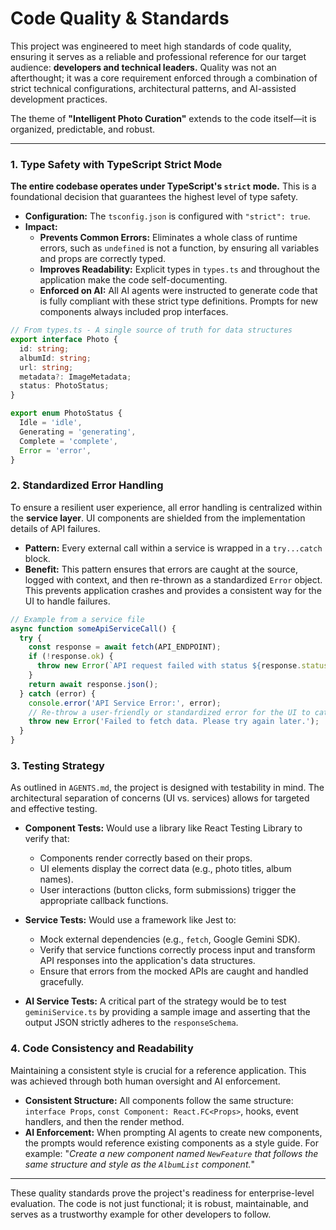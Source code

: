 # Code Quality & Standards

This project was engineered to meet high standards of code quality, ensuring it serves as a reliable and professional reference for our target audience: **developers and technical leaders.** Quality was not an afterthought; it was a core requirement enforced through a combination of strict technical configurations, architectural patterns, and AI-assisted development practices.

The theme of **"Intelligent Photo Curation"** extends to the code itself—it is organized, predictable, and robust.

---

### 1. Type Safety with TypeScript Strict Mode

**The entire codebase operates under TypeScript's `strict` mode.** This is a foundational decision that guarantees the highest level of type safety.

*   **Configuration:** The `tsconfig.json` is configured with `"strict": true`.
*   **Impact:**
    *   **Prevents Common Errors:** Eliminates a whole class of runtime errors, such as `undefined` is not a function, by ensuring all variables and props are correctly typed.
    *   **Improves Readability:** Explicit types in `types.ts` and throughout the application make the code self-documenting.
    *   **Enforced on AI:** All AI agents were instructed to generate code that is fully compliant with these strict type definitions. Prompts for new components always included prop interfaces.

```typescript
// From types.ts - A single source of truth for data structures
export interface Photo {
  id: string;
  albumId: string;
  url: string;
  metadata?: ImageMetadata;
  status: PhotoStatus;
}

export enum PhotoStatus {
  Idle = 'idle',
  Generating = 'generating',
  Complete = 'complete',
  Error = 'error',
}
```

### 2. Standardized Error Handling

To ensure a resilient user experience, all error handling is centralized within the **service layer**. UI components are shielded from the implementation details of API failures.

*   **Pattern:** Every external call within a service is wrapped in a `try...catch` block.
*   **Benefit:** This pattern ensures that errors are caught at the source, logged with context, and then re-thrown as a standardized `Error` object. This prevents application crashes and provides a consistent way for the UI to handle failures.

```typescript
// Example from a service file
async function someApiServiceCall() {
  try {
    const response = await fetch(API_ENDPOINT);
    if (!response.ok) {
      throw new Error(`API request failed with status ${response.status}`);
    }
    return await response.json();
  } catch (error) {
    console.error('API Service Error:', error);
    // Re-throw a user-friendly or standardized error for the UI to catch
    throw new Error('Failed to fetch data. Please try again later.');
  }
}
```

### 3. Testing Strategy

As outlined in `AGENTS.md`, the project is designed with testability in mind. The architectural separation of concerns (UI vs. services) allows for targeted and effective testing.

*   **Component Tests:** Would use a library like React Testing Library to verify that:
    *   Components render correctly based on their props.
    *   UI elements display the correct data (e.g., photo titles, album names).
    *   User interactions (button clicks, form submissions) trigger the appropriate callback functions.

*   **Service Tests:** Would use a framework like Jest to:
    *   Mock external dependencies (e.g., `fetch`, Google Gemini SDK).
    *   Verify that service functions correctly process input and transform API responses into the application's data structures.
    *   Ensure that errors from the mocked APIs are caught and handled gracefully.

*   **AI Service Tests:** A critical part of the strategy would be to test `geminiService.ts` by providing a sample image and asserting that the output JSON strictly adheres to the `responseSchema`.

### 4. Code Consistency and Readability

Maintaining a consistent style is crucial for a reference application. This was achieved through both human oversight and AI enforcement.

*   **Consistent Structure:** All components follow the same structure: `interface Props`, `const Component: React.FC<Props>`, hooks, event handlers, and then the render method.
*   **AI Enforcement:** When prompting AI agents to create new components, the prompts would reference existing components as a style guide. For example: "*Create a new component named `NewFeature` that follows the same structure and style as the `AlbumList` component.*"

---

These quality standards prove the project's readiness for enterprise-level evaluation. The code is not just functional; it is robust, maintainable, and serves as a trustworthy example for other developers to follow.
